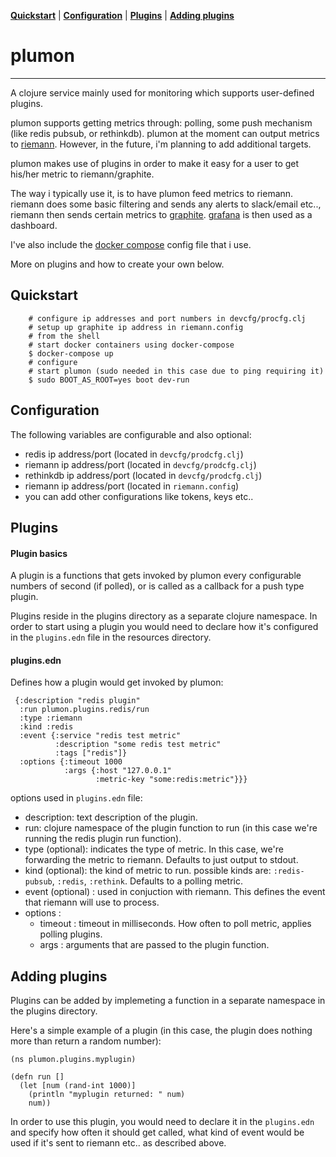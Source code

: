 
**[Quickstart](#quickstart)** |
**[Configuration](#configuration)** |
**[Plugins](#plugins)** |
**[Adding plugins](#adding-plugins)**

# plumon
------------


A clojure service mainly used for monitoring which supports user-defined plugins.

plumon supports getting metrics through: polling, some push mechanism (like redis pubsub, or rethinkdb). plumon at the moment can output metrics to [riemann](riemann.io). However, in the future, i'm planning to add additional targets.


plumon makes use of plugins in order to make it easy for a user to get his/her metric to riemann/graphite.

The way i typically use it, is to have plumon feed metrics to riemann. riemann does some basic filtering and sends any alerts to slack/email etc.., riemann then sends certain metrics to [graphite](http://graphite.wikidot.com/). [grafana](grafana.net) is then used as a dashboard.

I've also include the [docker compose](https://docs.docker.com/compose/) config file that i use.

More on plugins and how to create your own below.

## Quickstart

```
	# configure ip addresses and port numbers in devcfg/procfg.clj
	# setup up graphite ip address in riemann.config
	# from the shell
	# start docker containers using docker-compose
	$ docker-compose up
	# configure
	# start plumon (sudo needed in this case due to ping requiring it)
	$ sudo BOOT_AS_ROOT=yes boot dev-run
```
## Configuration

The following variables are configurable and also optional:

- redis ip address/port (located in `devcfg/prodcfg.clj`)
- riemann ip address/port (located in `devcfg/prodcfg.clj`)
- rethinkdb ip address/port (located in `devcfg/prodcfg.clj`)
- riemann ip address/port (located in `riemann.config`)
- you can add other configurations like tokens, keys etc..


## Plugins


#### Plugin basics
A plugin is a functions that gets invoked by plumon every configurable numbers of second (if polled), or is called as a callback for a push type plugin.

Plugins reside in the plugins directory as a separate clojure namespace. In order to start using a plugin you would need to declare how it's configured in the `plugins.edn` file in the resources directory.


#### plugins.edn

Defines how a plugin would get invoked by plumon:

```
 {:description "redis plugin"
  :run plumon.plugins.redis/run
  :type :riemann
  :kind :redis
  :event {:service "redis test metric"
          :description "some redis test metric"
          :tags ["redis"]}
  :options {:timeout 1000
            :args {:host "127.0.0.1"
                   :metric-key "some:redis:metric"}}}
```

options used in `plugins.edn` file:

- description: text description of the plugin.
- run: clojure namespace of the plugin function to run (in this case we're running the redis plugin run function).
- type (optional): indicates the type of metric. In this case, we're forwarding the metric to riemann. Defaults to just output to stdout.
- kind (optional): the kind of metric to run. possible kinds are: `:redis-pubsub`, `:redis`, `:rethink`. Defaults to a polling metric.
- event (optional) : used in conjuction with riemann. This defines the event that riemann will use to process.
- options :
	* timeout : timeout in milliseconds. How often to poll metric, applies polling plugins.
	* args : arguments that are passed to the plugin function.


## Adding plugins

Plugins can be added by implemeting a function in a separate namespace in the plugins directory.

Here's a simple example of a plugin (in this case, the plugin does nothing more than return a random number):


```
(ns plumon.plugins.myplugin)

(defn run []
  (let [num (rand-int 1000)]
    (println "myplugin returned: " num)
    num))
```

In order to use this plugin, you would need to declare it in the `plugins.edn` and specify how often it should get called, what kind of event would be used if it's sent to riemann etc.. as described above.
